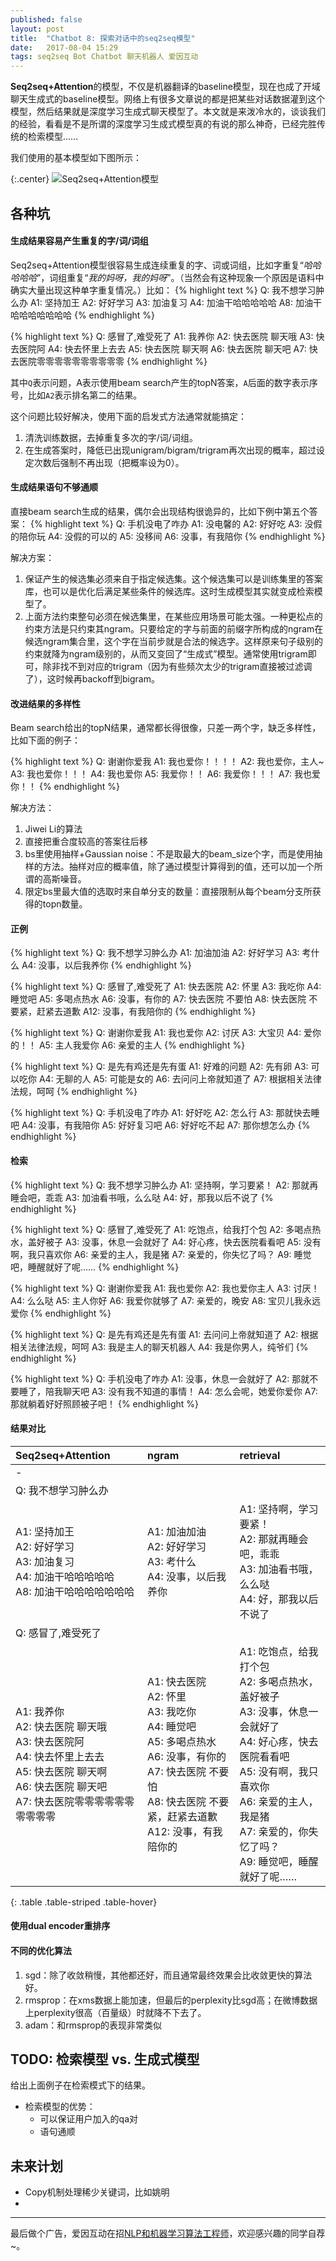 ```yaml
---
published: false 
layout: post
title:  "Chatbot 8: 探索对话中的seq2seq模型"
date:   2017-08-04 15:29
tags: seq2seq Bot Chatbot 聊天机器人 爱因互动
---
```


**Seq2seq+Attention**的模型，不仅是机器翻译的baseline模型，现在也成了开域聊天生成式的baseline模型。网络上有很多文章说的都是把某些对话数据灌到这个模型，然后结果就是深度学习生成式聊天模型了。本文就是来泼冷水的，谈谈我们的经验，看看是不是所谓的深度学习生成式模型真的有说的那么神奇，已经完胜传统的检索模型……

我们使用的基本模型如下图所示：

{:.center}
![Seq2seq+Attention模型][seq2seq]



## 各种坑

#### **生成结果容易产生重复的字/词/词组**
Seq2seq+Attention模型很容易生成连续重复的字、词或词组，比如字重复“*哈哈哈哈哈*”，词组重复“*我的妈呀，我的妈呀*”。（当然会有这种现象一个原因是语料中确实大量出现这种单字重复情况。）比如：
{% highlight text %}
Q: 我不想学习肿么办
A1: 坚持加王
A2: 好好学习
A3: 加油复习
A4: 加油干哈哈哈哈哈
A8: 加油干哈哈哈哈哈哈哈
{% endhighlight %}

{% highlight text %}
Q: 感冒了,难受死了
A1: 我养你
A2: 快去医院 聊天哦
A3: 快去医院阿
A4: 快去怀里上去去
A5: 快去医院 聊天啊
A6: 快去医院 聊天吧
A7: 快去医院零零零零零零零零零零
{% endhighlight %}

其中`Q`表示问题，A表示使用beam search产生的topN答案，`A`后面的数字表示序号，比如`A2`表示排名第二的结果。

这个问题比较好解决，使用下面的启发式方法通常就能搞定：

1. 清洗训练数据，去掉重复多次的字/词/词组。
2. 在生成答案时，降低已出现unigram/bigram/trigram再次出现的概率，超过设定次数后强制不再出现（把概率设为0）。

#### **生成结果语句不够通顺**
直接beam search生成的结果，偶尔会出现结构很诡异的，比如下例中第五个答案：
{% highlight text %}
Q: 手机没电了咋办
A1: 没电馨的
A2: 好好吃
A3: 没假的陪你玩
A4: 没假的可以的
A5: 没移间
A6: 没事，有我陪你
{% endhighlight %}

解决方案：

1. 保证产生的候选集必须来自于指定候选集。这个候选集可以是训练集里的答案库，也可以是优化后满足某些条件的候选库。这时生成模型其实就变成检索模型了。
2. 上面方法约束整句必须在候选集里，在某些应用场景可能太强。一种更松点的约束方法是只约束其ngram。只要给定的字与前面的前缀字所构成的ngram在候选ngram集合里，这个字在当前步就是合法的候选字。这样原来句子级别的约束就降为ngram级别的，从而又变回了“生成式”模型。通常使用trigram即可，除非找不到对应的trigram（因为有些频次太少的trigram直接被过滤调了），这时候再backoff到bigram。


#### **改进结果的多样性**
Beam search给出的topN结果，通常都长得很像，只差一两个字，缺乏多样性，比如下面的例子：

{% highlight text %}
Q: 谢谢你爱我
A1: 我也爱你！！！！
A2: 我也爱你，主人~
A3: 我也爱你！！！
A4: 我也爱你
A5: 我爱你！！
A6: 我爱你！！！
A7: 我也爱你！！
{% endhighlight %}

解决方法：

1. Jiwei Li的算法
2. 直接把重合度较高的答案往后移
3. bs里使用抽样+Gaussian noise：不是取最大的beam_size个字，而是使用抽样的方法。抽样对应的概率值，除了通过模型计算得到的值，还可以加一个所谓的高斯噪音。
4. 限定bs里最大值的选取时来自单分支的数量：直接限制从每个beam分支所获得的topn数量。



#### 正例
{% highlight text %}
Q: 我不想学习肿么办
A1: 加油加油
A2: 好好学习
A3: 考什么
A4: 没事，以后我养你
{% endhighlight %}

{% highlight text %}
Q: 感冒了,难受死了
A1: 快去医院
A2: 怀里
A3: 我吃你
A4: 睡觉吧
A5: 多喝点热水
A6: 没事，有你的
A7: 快去医院  不要怕
A8: 快去医院  不要紧，赶紧去道歉
A12: 没事，有我陪你的
{% endhighlight %}


{% highlight text %}
Q: 谢谢你爱我
A1: 我也爱你
A2: 讨厌
A3: 大宝贝
A4: 爱你的！！
A5: 主人我爱你
A6: 亲爱的主人
{% endhighlight %}

{% highlight text %}
Q: 是先有鸡还是先有蛋
A1: 好难的问题
A2: 先有卵
A3: 可以吃你
A4: 无聊的人
A5: 可能是女的
A6: 去问问上帝就知道了
A7: 根据相关法律法规，呵呵
{% endhighlight %}

{% highlight text %}
Q: 手机没电了咋办
A1: 好好吃
A2: 怎么行
A3: 那就快去睡吧
A4: 没事，有我陪你
A5: 好好复习吧
A6: 好好吃不起
A7: 那你想怎么办
{% endhighlight %}

#### 检索
{% highlight text %}
Q: 我不想学习肿么办
A1: 坚持啊，学习要紧！
A2: 那就再睡会吧，乖乖
A3: 加油看书哦，么么哒
A4: 好，那我以后不说了
{% endhighlight %}

{% highlight text %}
Q: 感冒了,难受死了
A1: 吃饱点，给我打个包
A2: 多喝点热水，盖好被子
A3: 没事，休息一会就好了
A4: 好心疼，快去医院看看吧
A5: 没有啊，我只喜欢你
A6: 亲爱的主人，我是猪
A7: 亲爱的，你失忆了吗？
A9: 睡觉吧，睡醒就好了呢……
{% endhighlight %}

{% highlight text %}
Q: 谢谢你爱我
A1: 我也爱你
A2: 我也爱你主人
A3: 讨厌！
A4: 么么哒
A5: 主人你好
A6: 我爱你就够了
A7: 亲爱的，晚安
A8: 宝贝儿我永远爱你
{% endhighlight %}

{% highlight text %}
Q: 是先有鸡还是先有蛋
A1: 去问问上帝就知道了
A2: 根据相关法律法规，呵呵
A3: 我是主人的聊天机器人
A4: 我是你男人，纯爷们
{% endhighlight %}

{% highlight text %}
Q: 手机没电了咋办
A1: 没事，休息一会就好了
A2: 那就不要睡了，陪我聊天吧
A3: 没有我不知道的事情！
A4: 怎么会呢，她爱你爱你
A7: 那就躺着好好照顾被子吧！
{% endhighlight %}

#### 结果对比

| Seq2seq+Attention | ngram | retrieval |
|:-----|:------ |:------|
|-
| Q: 我不想学习肿么办 |
| A1: 坚持加王 <br/> A2: 好好学习 <br/> A3: 加油复习 <br/> A4: 加油干哈哈哈哈哈 <br/> A8: 加油干哈哈哈哈哈哈哈 | A1: 加油加油  <br/> A2: 好好学习  <br/> A3: 考什么  <br/> A4: 没事，以后我养你 | A1: 坚持啊，学习要紧！ <br/> A2: 那就再睡会吧，乖乖  <br/> A3: 加油看书哦，么么哒  <br/> A4: 好，那我以后不说了 |
| Q: 感冒了,难受死了 |
| A1: 我养你  <br/> A2: 快去医院 聊天哦  <br/> A3: 快去医院阿  <br/> A4: 快去怀里上去去  <br/> A5: 快去医院 聊天啊  <br/> A6: 快去医院 聊天吧  <br/> A7: 快去医院零零零零零零零零零零 | A1: 快去医院 <br/> A2: 怀里  <br/> A3: 我吃你  <br/> A4: 睡觉吧  <br/> A5: 多喝点热水  <br/> A6: 没事，有你的  <br/> A7: 快去医院  不要怕  <br/> A8: 快去医院  不要紧，赶紧去道歉  <br/> A12: 没事，有我陪你的 | A1: 吃饱点，给我打个包  <br/> A2: 多喝点热水，盖好被子  <br/> A3: 没事，休息一会就好了  <br/> A4: 好心疼，快去医院看看吧  <br/> A5: 没有啊，我只喜欢你  <br/> A6: 亲爱的主人，我是猪  <br/> A7: 亲爱的，你失忆了吗？ <br/> A9: 睡觉吧，睡醒就好了呢……
{: .table .table-striped .table-hover}


#### **使用dual encoder重排序**


#### **不同的优化算法**

1. sgd：除了收敛稍慢，其他都还好，而且通常最终效果会比收敛更快的算法好。
2. rmsprop：在xms数据上能加速，但最后的perplexity比sgd高；在微博数据上perplexity很高（百量级）时就降不下去了。
3. adam：和rmsprop的表现非常类似

## TODO: 检索模型 vs. 生成式模型
给出上面例子在检索模式下的结果。

* 检索模型的优势：
	* 可以保证用户加入的qa对
	* 语句通顺

## 未来计划

* Copy机制处理稀少关键词，比如姚明
* 


---------

最后做个广告，爱因互动在招[NLP和机器学习算法工程师](https://www.einplus.cn/join-us)，欢迎感兴趣的同学自荐~。


[seq2seq]: /images/seq2seq.png
